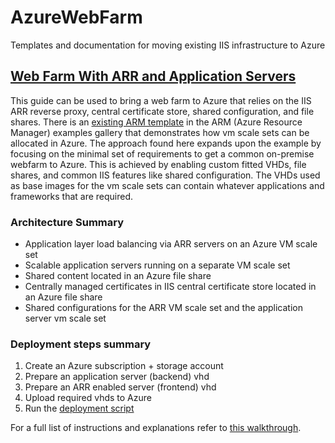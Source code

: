 # AzureWebFarm
Templates and documentation for moving existing IIS infrastructure to Azure

## [Web Farm With ARR and Application Servers](./ArrVmssAppVmss)
This guide can be used to bring a web farm to Azure that relies on the IIS ARR reverse proxy, central certificate store, shared configuration, and file shares. There is an [existing ARM template](https://github.com/Azure/azure-quickstart-templates/tree/master/201-vmss-win-iis-app-ssl) in the ARM (Azure Resource Manager) examples gallery that demonstrates how vm scale sets can be allocated in Azure. The approach found here expands upon the example by focusing on the minimal set of requirements to get a common on-premise webfarm to Azure. This is achieved by enabling custom fitted VHDs, file shares, and common IIS features like shared configuration. The VHDs used as base images for the vm scale sets can contain whatever applications and frameworks that are required.

### Architecture Summary
* Application layer load balancing via ARR servers on an Azure VM scale set
* Scalable application servers running on a separate VM scale set
* Shared content located in an Azure file share
* Centrally managed certificates in IIS central certificate store located in an Azure file share
* Shared configurations for the ARR VM scale set and the application server vm scale set

### Deployment steps summary
1. Create an Azure subscription + storage account
1. Prepare an application server (backend) vhd
1. Prepare an ARR enabled server (frontend) vhd
1. Upload required vhds to Azure
1. Run the [deployment script](./ArrVmssAppVmss/deploy.ps1)

For a full list of instructions and explanations refer to [this walkthrough](./ArrVmssAppVmss).